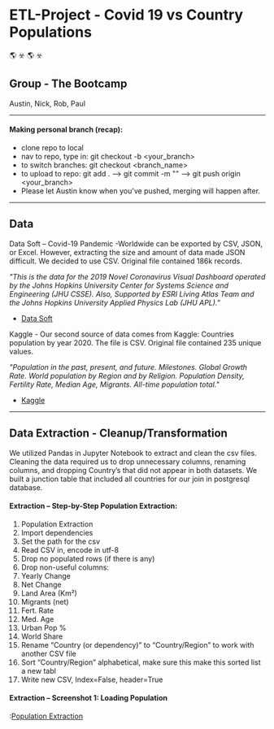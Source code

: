 # ETL-Project - Covid 19 vs Country Populations 
:earth_americas: :biohazard: :earth_americas: :biohazard:
## Group - The Bootcamp ## 
Austin, Nick, Rob, Paul

---------------------------------------------------------------
#### Making personal branch (recap):
- clone repo to local
- nav to repo, type in: git checkout -b <your_branch>
- to switch branches: git checkout <branch_name> 
- to upload to repo: git add .  -->  git commit -m "<a descriptive message>" --> git push origin <your_branch>
- Please let Austin know when you've pushed, merging will happen after.
---------------------------------------------------------------

## Data ##
Data Soft – Covid-19 Pandemic -Worldwide can be exported by CSV, JSON, or Excel. However, extracting the size and amount of data made JSON difficult. We decided to use CSV. Original file contained 186k records.

*"This is the data for the 2019 Novel Coronavirus Visual Dashboard operated by the Johns Hopkins University Center for Systems Science and Engineering (JHU CSSE). Also, Supported by ESRI Living Atlas Team and the Johns Hopkins University Applied Physics Lab (JHU APL)."*

- [Data Soft](https://public.opendatasoft.com/explore/dataset/covid-19-pandemic-worldwide-data/export/?disjunctive.zone&disjunctive.category)

Kaggle - Our second source of data comes from Kaggle: Countries population by year 2020. The file is CSV. Original file contained 235 unique values. 

*"Population in the past, present, and future. Milestones. Global Growth Rate. World population by Region and by Religion. Population Density, Fertility Rate, Median Age, Migrants. All-time population total."*

- [Kaggle](https://www.kaggle.com/eng0mohamed0nabil/population-by-country-2020)
---------------------------------------------------------------

## Data Extraction - Cleanup/Transformation ##

We utilized Pandas in Jupyter Notebook to extract and clean the csv files. Cleaning the data required us to drop unnecessary columns, renaming columns, and dropping Country’s that did not appear in both datasets. We built a junction table that included all countries for our join in postgresql database.

#### Extraction – Step-by-Step Population Extraction: ####
1. Population Extraction
2.	Import dependencies
3.	Set the path for the csv
4.	Read CSV in, encode in utf-8
5.	Drop no populated rows (if there is any)
6.	Drop non-useful columns:
7.	Yearly Change
8.	Net Change
9.	Land Area (Km²)
10.	Migrants (net)
11.	Fert. Rate
12.	Med. Age
13.	Urban Pop %
14.	World Share
15.	Rename “Country (or dependency)” to “Country/Region” to work with another CSV file
16.	Sort “Country/Region” alphabetical, make sure this make this sorted list a new tabl
17.	Write new CSV, Index=False, header=True
#### Extraction – Screenshot 1: Loading Population ####
:[Population Extraction](../Images/PopulationImport.png)
